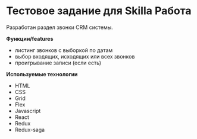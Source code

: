 # Тестовое задание для Skilla Работа

Разработан раздел звонки CRM системы. 
 
**Функции/features**
* листинг звонков с выборкой по датам
* выбор входящих, исходящих или всех звонков
* проигрывание записи (если есть) 

**Используемые технологии**
* HTML
* CSS
* Grid
* Flex
* Javascript
* React
* Redux
* Redux-saga